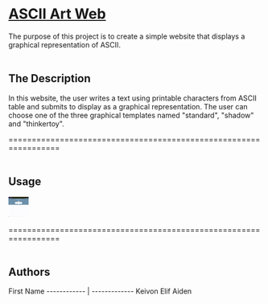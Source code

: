 # <u><b>ASCII Art Web</b></u>
The purpose of this project is to create a simple website that displays a graphical representation of ASCII. <br><br>

## The Description
In this website, the user writes a text using printable characters from ASCII table and submits to display as a graphical representation. The user can choose one of the three graphical templates named "standard", "shadow" and "thinkertoy". 

=================================================================<br><br>

## Usage

<img src="asciiweb.gif" width="40" height="40" />

=================================================================<br><br>

## Authors
First Name
------------ | -------------
Keivon
Elif
Aiden
